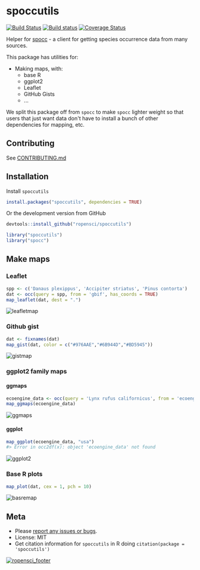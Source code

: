 spoccutils
==========



[![Build Status](https://api.travis-ci.org/ropensci/spoccutils.png)](https://travis-ci.org/ropensci/spoccutils)
[![Build status](https://ci.appveyor.com/api/projects/status/jfgg6p111mynxrdc?svg=true)](https://ci.appveyor.com/project/sckott/spoccutils)
[![Coverage Status](https://coveralls.io/repos/ropensci/spoccutils/badge.svg)](https://coveralls.io/r/ropensci/spoccutils)

Helper for [spocc](https://github.com/ropensci/spocc) - a client for getting species occurrence data from many sources.

This package has utilities for:

* Making maps, with:
    * base R
    * ggplot2
    * Leaflet
    * GitHub Gists
    * ...

We split this package off from `spocc` to make `spocc` lighter weight so that users that just want data don't have to install a bunch of other dependencies for mapping, etc.

## Contributing

See [CONTRIBUTING.md](CONTRIBUTING.md)

## Installation

Install `spoccutils`


```r
install.packages("spoccutils", dependencies = TRUE)
```

Or the development version from GitHub


```r
devtools::install_github("ropensci/spoccutils")
```


```r
library("spoccutils")
library("spocc")
```

## Make maps

### Leaflet


```r
spp <- c('Danaus plexippus', 'Accipiter striatus', 'Pinus contorta')
dat <- occ(query = spp, from = 'gbif', has_coords = TRUE)
map_leaflet(dat, dest = ".")
```

![leafletmap](http://f.cl.ly/items/3w2Y1E3Z0T2T2z40310K/Screen%20Shot%202014-02-09%20at%2010.38.10%20PM.png)

### Github gist


```r
dat <- fixnames(dat)
map_gist(dat, color = c("#976AAE","#6B944D","#BD5945"))
```

![gistmap](http://f.cl.ly/items/343l2G0A2J3T0n2t433W/Screen%20Shot%202014-02-09%20at%2010.40.57%20PM.png)

### ggplot2 family maps

#### ggmaps


```r
ecoengine_data <- occ(query = 'Lynx rufus californicus', from = 'ecoengine', limit = 100)
map_ggmaps(ecoengine_data)
```

![ggmaps](http://f.cl.ly/items/1L3r0b3k1W2o1Z3j2I3r/Screen%20Shot%202015-07-02%20at%202.55.59%20PM.png)

#### ggplot


```r
map_ggplot(ecoengine_data, "usa")
#> Error in occ2df(x): object 'ecoengine_data' not found
```

![ggplot2](http://f.cl.ly/items/1k2a012u1F1H1E13370U/Screen%20Shot%202015-07-02%20at%203.21.31%20PM.png)

### Base R plots


```r
map_plot(dat, cex = 1, pch = 10)
```

![basremap](http://f.cl.ly/items/2J3d1z1t0U3r410o2T3d/Screen%20Shot%202015-07-02%20at%202.57.04%20PM.png)

## Meta

* Please [report any issues or bugs](https://github.com/ropensci/spoccutils/issues).
* License: MIT
* Get citation information for `spoccutils` in R doing `citation(package = 'spoccutils')`

[![ropensci_footer](http://ropensci.org/public_images/github_footer.png)](http://ropensci.org)
